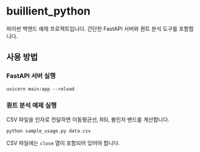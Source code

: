 # buillient_python

파이썬 백엔드 예제 프로젝트입니다. 간단한 FastAPI 서버와 퀀트 분석 도구를 포함합니다.

## 사용 방법

### FastAPI 서버 실행

```
uvicorn main:app --reload
```

### 퀀트 분석 예제 실행

CSV 파일을 인자로 전달하면 이동평균선, RSI, 볼린저 밴드를 계산합니다.

```
python sample_usage.py data.csv
```

CSV 파일에는 `close` 열이 포함되어 있어야 합니다.
